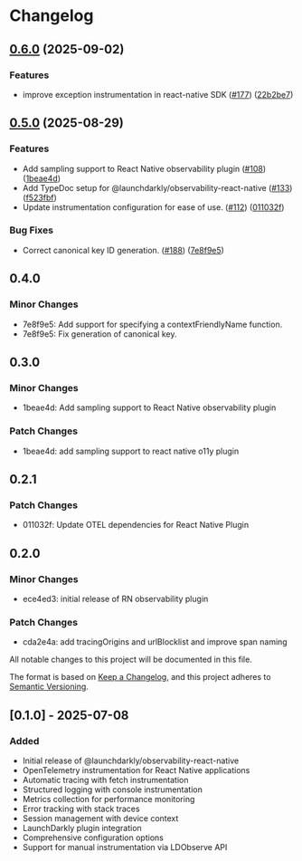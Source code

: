 # Changelog

## [0.6.0](https://github.com/launchdarkly/observability-sdk/compare/observability-react-native-0.5.0...observability-react-native-0.6.0) (2025-09-02)


### Features

* improve exception instrumentation in react-native SDK ([#177](https://github.com/launchdarkly/observability-sdk/issues/177)) ([22b2be7](https://github.com/launchdarkly/observability-sdk/commit/22b2be7ad83a206ba4e630c7787debf14e72c4a5))

## [0.5.0](https://github.com/launchdarkly/observability-sdk/compare/observability-react-native-0.4.0...observability-react-native-0.5.0) (2025-08-29)


### Features

* Add sampling support to React Native observability plugin ([#108](https://github.com/launchdarkly/observability-sdk/issues/108)) ([1beae4d](https://github.com/launchdarkly/observability-sdk/commit/1beae4d39e2efe31f60d8d7712f7766984a29d81))
* Add TypeDoc setup for @launchdarkly/observability-react-native ([#133](https://github.com/launchdarkly/observability-sdk/issues/133)) ([f523fbf](https://github.com/launchdarkly/observability-sdk/commit/f523fbfc036587d3a9303910049184b13cf92d43))
* Update instrumentation configuration for ease of use. ([#112](https://github.com/launchdarkly/observability-sdk/issues/112)) ([011032f](https://github.com/launchdarkly/observability-sdk/commit/011032f7c2cb941bcde5f8225705a129f6c2019c))


### Bug Fixes

* Correct canonical key ID generation. ([#188](https://github.com/launchdarkly/observability-sdk/issues/188)) ([7e8f9e5](https://github.com/launchdarkly/observability-sdk/commit/7e8f9e58c402d344791647c13b6df14e899d0095))

## 0.4.0

### Minor Changes

- 7e8f9e5: Add support for specifying a contextFriendlyName function.
- 7e8f9e5: Fix generation of canonical key.

## 0.3.0

### Minor Changes

- 1beae4d: Add sampling support to React Native observability plugin

### Patch Changes

- 1beae4d: add sampling support to react native o11y plugin

## 0.2.1

### Patch Changes

- 011032f: Update OTEL dependencies for React Native Plugin

## 0.2.0

### Minor Changes

- ece4ed3: initial release of RN observability plugin

### Patch Changes

- cda2e4a: add tracingOrigins and urlBlocklist and improve span naming

All notable changes to this project will be documented in this file.

The format is based on [Keep a Changelog](https://keepachangelog.com/en/1.0.0/),
and this project adheres to [Semantic Versioning](https://semver.org/spec/v2.0.0.html).

## [0.1.0] - 2025-07-08

### Added

- Initial release of @launchdarkly/observability-react-native
- OpenTelemetry instrumentation for React Native applications
- Automatic tracing with fetch instrumentation
- Structured logging with console instrumentation
- Metrics collection for performance monitoring
- Error tracking with stack traces
- Session management with device context
- LaunchDarkly plugin integration
- Comprehensive configuration options
- Support for manual instrumentation via LDObserve API

